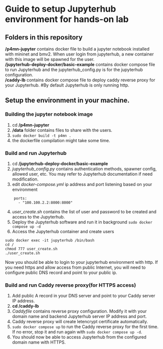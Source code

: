 # Guide to setup Jupyterhub environment for hands-on lab

## Folders in this repository
**/p4mn-jupyter** contains docker file to build a jupyter notebook installed with mininet and bmv2. When user login from jupyterhub, a new container with this image will be spawned for the user.<br/>
**/jupyterhub-deploy-docker/basic-example** contains docker compose file to run Jupyterhub and the jupyterhub_config.py is for the jupyterhub configuration.<br/>
**/caddy-lb** contains docker compose file to deploy caddy reverse proxy for your Jupyterhub. #By default Jupyterhub is only running http.

## Setup the environment in your machine.

### Building the jupyter notebook image 
1. cd **/p4mn-jupyter**
2. **/data** folder contains files to share with the users.
3. ```sudo docker build -t p4mn .```
4. the dockerfile compilation might take some time.

### Build and run Jupyterhub
1. cd **/jupyterhub-deploy-docker/basic-example**
2. *jupyterhub_config.py* contains authentication methods, spawner config, allowed user, etc. You may refer to Jupyterhub documentation if need modification.
3. edit *docker-compose.yml* ip address and port listening based on your environment
```
    ports:
      - "100.100.2.2:8000:8000"
```
4. *user_create.sh* contains the list of user and password to be created and access to the Jupyterhub.
5. Deploy the Jupyterhub software and run it in background ```sudo docker compose up -d```
6. Access the Jupyterhub container and create users
```
sudo docker exec -it jupyterhub /bin/bash
cd /
chmod 777 user_create.sh
./user_create.sh
```

Now you should be able to login to your jupyterhub environment with http. If you need https and allow access from public Internet, you will need to configure public DNS record and point to your public ip.

### Build and run Caddy reverse proxy(for HTTPS access)
1. Add public A record in your DNS server and point to your Caddy server IP address.
2. **cd /caddy-lb**
3. *Caddyfile* contains reverse proxy configuration. Modify it with your domain name and backend Jupyterhub server IP address and port.
4. Caddy reverse proxy will create letencrypt certificate automatically.
5. ```sudo docker compose up``` to run the Caddy reverse proxy for the first time. If no error, stop it and run again with ```sudo docker compose up -d```.
6. You should now be able to access Jupyterhub from the configured domain name with HTTPS.

